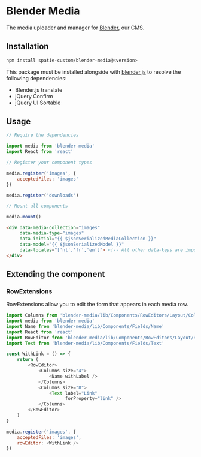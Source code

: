 # Blender Media

The media uploader and manager for [Blender](https://github.com/spatie-custom/blender), our CMS.

## Installation

```bash
npm install spatie-custom/blender-media@<version>
```

This package must be installed alongside with [blender.js](https://github.com/spatie-custom/blender.js) to resolve the following dependencies:

- Blender.js translate
- jQuery Confirm
- jQuery UI Sortable

## Usage

```js
// Require the dependencies

import media from 'blender-media'
import React from 'react'

// Register your component types

media.register('images', {
    acceptedFiles: 'images'
})

media.register('downloads')

// Mount all components

media.mount()
```

```html
<div data-media-collection="images"
     data-media-type="images"
     data-initial="{{ $jsonSerializedMediaCollection }}"
     data-model="{{ $jsonSerializedModel }}"
     data-locales="['nl','fr','en']"> <!-- All other data-keys are imported as custom data -->
</div>
```

## Extending the component

### RowExtensions

RowExtensions allow you to edit the form that appears in each media row.

```js
import Columns from 'blender-media/lib/Components/RowEditors/Layout/Columns'
import media from 'blender-media'
import Name from 'blender-media/lib/Components/Fields/Name'
import React from 'react'
import RowEditor from 'blender-media/lib/Components/RowEditors/Layout/RowEditor'
import Text from 'blender-media/lib/Components/Fields/Text'

const WithLink = () => {
    return (
        <RowEditor>
            <Columns size="4">
                <Name withLabel />
            </Columns>
            <Columns size="8">
                <Text label="Link"
                      forProperty="link" />
            </Columns>
        </RowEditor>
    )
}

media.register('images', {
    acceptedFiles: 'images',
    rowEditor: <WithLink />
})
```
